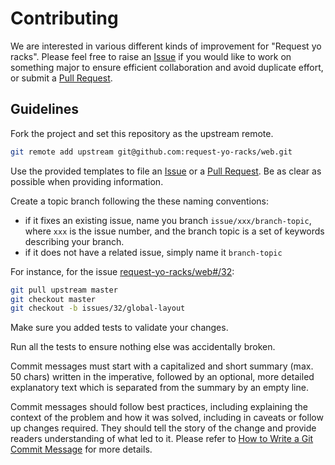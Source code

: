 # Contributing

We are interested in various different kinds of improvement for "Request yo racks". Please feel free to raise an
[Issue](https://github.com/request-yo-racks/web/issues) if you would like to work on something major to ensure
efficient collaboration and avoid duplicate effort, or submit a
[Pull Request](https://github.com/request-yo-racks/web/pulls).

## Guidelines

Fork the project and set this repository as the upstream remote.
```bash
git remote add upstream git@github.com:request-yo-racks/web.git
```

Use the provided templates to file an [Issue](https://github.com/request-yo-racks/web/issues) or a
[Pull Request](https://github.com/request-yo-racks/web/pulls). Be as clear as possible when providing information.

Create a topic branch following the these naming conventions:
* if it fixes an existing issue, name you branch `issue/xxx/branch-topic`, where `xxx` is the issue number, and the branch topic is a set of keywords describing your branch.
* if it does not have a related issue, simply name it `branch-topic`

For instance, for the issue  [request-yo-racks/web#/32](https://github.com/request-yo-racks/web/issues/32):
```bash
git pull upstream master
git checkout master
git checkout -b issues/32/global-layout
```

Make sure you added tests to validate your changes.

Run all the tests to ensure nothing else was accidentally broken.

Commit messages must start with a capitalized and short summary (max. 50 chars) written in the imperative, followed by
an optional, more detailed explanatory text which is separated from the summary by an empty line.

Commit messages should follow best practices, including explaining the context of the problem and how it was solved,
including in caveats or follow up changes required. They should tell the story of the change and provide readers
understanding of what led to it. Please refer to [How to Write a Git Commit Message](http://chris.beams.io/posts/git-commit/) for more details.
